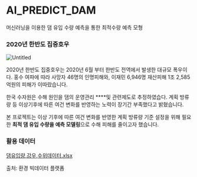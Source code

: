 # AI_PREDICT_DAM
머신러닝을 이용한 댐 유입 수량 예측을 통한 최적수량 예측 모형 

### 2020년 한반도 집중호우

![Untitled](https://user-images.githubusercontent.com/67817682/150311679-460cfe12-8280-4aa9-aee1-fdbc73528c30.png)


 2020년 한반도 집중호우는 2020년 6월 부터 한반도 전역에서 발생한 대규모 폭우이다. 홍수 여파에 따라 사망자 46명의 인명피해와, 이재민 6,946명 재산피해 1조 2,585억원의 피해가 이따랐습니다.

 한국 수자원은 수해 원인을 댐의 운영관리 ****및 관련제도로 추정하였습다.  계획 방류량 등 이상기후에 따른 여건 변화를 반영하는 노력이 장기간 부족했다고 밝혔습니다. 

 본 프로젝트는 이상 기후에 따른 여건 변화를 반영한 계획 방류량 기준 설정을 위해 필요한 **최적 댐 유입 수량을 예측 모델링**으로 수해 피해를 줄이고자 했습니다.

### 활용 데이터

[댐유입량,강우,수위데이터.xlsx](https://s3-us-west-2.amazonaws.com/secure.notion-static.com/879e8e32-1856-46d2-a2bc-29c5806b5c3a/댐유입량강우수위데이터.xlsx)

출처: 환경 빅데이터 플랫폼
